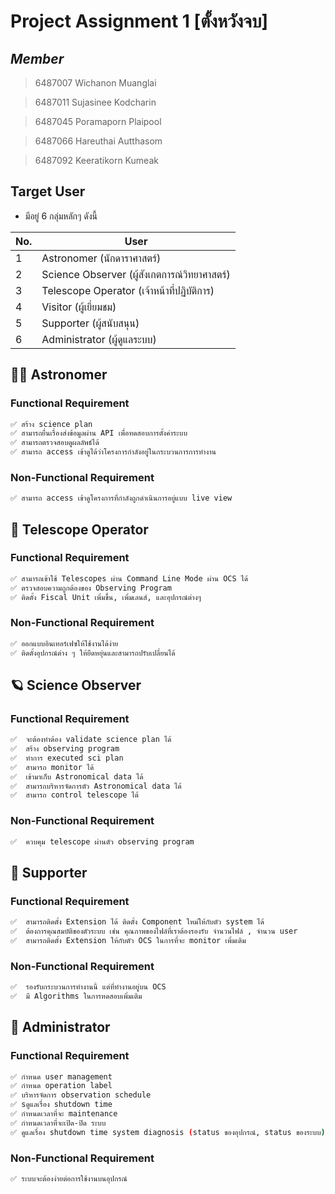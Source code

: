 # Project Assignment 1 [ตั้งหวังจบ]

## _Member_
> 6487007 Wichanon  Muanglai

> 6487011 Sujasinee Kodcharin

> 6487045 Poramaporn Plaipool

> 6487066 Hareuthai Autthasom

> 6487092 Keeratikorn Kumeak

## Target User

- มีอยู่ 6 กลุ่มหลักๆ ดังนี้

| No. | User |
| ------ | ------ |
| 1 | Astronomer  (นักดาราศาสตร์) |
| 2 | Science Observer (ผู้สังเกตการณ์วิทยาศาสตร์) |
| 3 | Telescope Operator (เจ้าหน้าที่ปฏิบัติการ) |
| 4 | Visitor (ผู้เยี่ยมชม) |
| 5 | Supporter (ผู้สนับสนุน) |
| 6 | Administrator  (ผู้ดูแลระบบ) |


## 👨‍🚀 Astronomer

### Functional Requirement

```sh
✅ สร้าง science plan
✅ สามารถยื่นเรื่องส่งข้อมูลผ่าน API เพื่อทดสอบการตั้งค่าระบบ
✅ สามารถตรวจสอบดูผลลัพธ์ได้
✅ สามารถ access เข้าดูได้ว่าโครงการกำลังอยู่ในกระบวนการการทำงาน
```

### Non-Functional Requirement

```sh
✅ สามารถ access เข้าดูโครงการที่กำลังถูกดำเนินการอยู่แบบ live view
```

## 🚀 Telescope Operator

### Functional Requirement

```sh
✅ สามารถเข้าใช้ Telescopes ผ่าน Command Line Mode ผ่าน OCS ได้
✅ ตรวจสอบความถูกต้องของ Observing Program
✅ ติดตั้ง Fiscal Unit เพิ่มขึ้น, เพิ่มเลนส์, และอุปกรณ์ต่างๆ
```

### Non-Functional Requirement

```sh
✅ ออกแบบอินเทอร์เฟซให้ใช้งานได้ง่าย
✅ ติดตั้งอุปกรณ์ต่าง ๆ ให้ยืดหยุ่นและสามารถปรับเปลี่ยนได้
```


## 🪐 Science Observer

### Functional Requirement

```sh
✅  จะต้องทำต้อง validate science plan ได้
✅  สร้าง observing program
✅  ทำการ executed sci plan
✅  สามารถ monitor ได้
✅  เข้ามาเก็บ Astronomical data ได้
✅  สามารถบริหารจัดการตัว Astronomical data ได้
✅  สามารถ control telescope ได้
```

### Non-Functional Requirement

```sh
✅  ควบคุม telescope ผ่านตัว observing program
```


## 🔭 ️Supporter

### Functional Requirement

```sh
✅  สามารถติดตั้ง Extension ได้ ติดตั้ง Component ใหม่ให้กับตัว system ได้
✅  ต้องการคุณสมบัติของตัวระบบ เช่น คุณภาพของไฟล์ที่เราต้องรองรับ จำนวนไฟล์ , จำนวน user
✅  สามารถติดตั้ง Extension ให้กับตัว OCS ในการที่จะ monitor เพิ่มเติม
```

### Non-Functional Requirement

```sh
✅  รองรับกระบวนการทำงานนี้ แต่ที่ทำงานอยู่บน OCS
✅  มี Algorithms ในการทดสอบเพิ่มเติม
```


## 🌛 Administrator

### Functional Requirement

```sh
✅ กำหนด user management 
✅ กำหนด operation label
✅ บริหารจัดการ observation schedule 
✅ sดูแลเรื่อง shutdown time
✅ กำหนดเวลาที่จะ maintenance 
✅ กำหนดเวลาที่จะเปิด-ปิด ระบบ
✅ ดูแลเรื่อง shutdown time system diagnosis (status ของอุปกรณ์, status ของระบบ)
```

### Non-Functional Requirement

```sh
✅ ระบบจะต้องง่ายต่อการใช้งานบนอุปกรณ์
```








